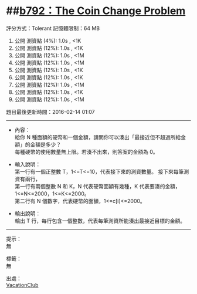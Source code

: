 ##[b792：The Coin Change Problem](http://zerojudge.tw/ShowProblem?problemid=b792)
======
評分方式：Tolerant 
記憶體限制：64 MB

1. 公開 測資點 (4%): 1.0s , <1K
2. 公開 測資點 (12%): 1.0s , <1K
3. 公開 測資點 (12%): 1.0s , <1M
4. 公開 測資點 (12%): 1.0s , <1M
5. 公開 測資點 (12%): 1.0s , <1K
6. 公開 測資點 (12%): 1.0s , <1K
7. 公開 測資點 (12%): 1.0s , <1M
8. 公開 測資點 (12%): 1.0s , <1K
9. 公開 測資點 (12%): 1.0s , <1M

題目最後更新時間：2016-02-14 01:07 

- - -
* 內容：  
	給你 N 種面額的硬幣和一個金額，請問你可以湊出「最接近但不超過所給金額」的金額是多少？  
	每種硬幣的使用數量無上限。若湊不出來，則答案的金額為 0。

* 輸入說明：  
	第一行有一個正整數 T，1<=T<=10，代表接下來的測資數量。
	接下來每筆測資有兩行，  
	第一行有兩個整數 N 和 K，N 代表硬幣面額有幾種，K 代表要湊的金額，1<=N<=2000，1<=K<=2000。  
	第二行有 N 個數字，代表硬幣的面額，1<=c[i]<=2000。
* 輸出說明：  
	輸出 T 行，每行包含一個整數，代表每筆測資所能湊出最接近目標的金額。

- - -
提示：  
	無

標籤：  
	無

出處：  
	[VacationClub](http://zerojudge.tw/UserStatistic?account=VacationClub)